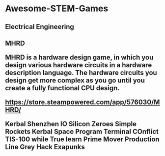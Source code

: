 # Awesome-STEM-Games

<h2>Electrical Engineering<h2>

<B>MHRD</B>

MHRD is a hardware design game, in which you design various hardware circuits in a hardware description language. The hardware circuits you design get more complex as you go until you create a fully functional CPU design.

https://store.steampowered.com/app/576030/MHRD/


Kerbal
Shenzhen IO
Silicon Zeroes
Simple Rockets
Kerbal Space Program
Terminal COnflict
TIS-100
while True learn
Prime Mover
Production Line
Grey Hack
Exapunks
